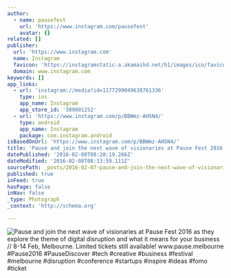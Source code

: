 ```yaml
---
author:
  - name: pausefest
    url: 'https://www.instagram.com/pausefest'
    avatar: {}
related: []
publisher:
  url: 'https://www.instagram.com'
  name: Instagram
  favicon: 'https://instagramstatic-a.akamaihd.net/h1/images/ico/favicon.ico/7cdab0872b15.ico'
  domain: www.instagram.com
keywords: []
app_links:
  - url: 'instagram://media?id=1177299049638761336'
    type: ios
    app_name: Instagram
    app_store_id: '389801252'
  - url: 'https://www.instagram.com/p/BBWmz-AH5N4/'
    type: android
    app_name: Instagram
    package: com.instagram.android
isBasedOnUrl: 'https://www.instagram.com/p/BBWmz-AH5N4/'
title: 'Pause and join the next wave of visionaries at Pause Fest 2016 as they explore the theme of digital disruption and what it means for your business // 8-14 Feb, Melbourne. Limited tickets still available! www.pause.melbourne #Pause2016 #PauseDiscover #tech #creative #business #festival #melbourne #disruption #conference #startups #inspire #ideas #fomo #ticket'
datePublished: '2016-02-08T08:28:19.266Z'
dateModified: '2016-02-08T08:13:59.111Z'
sourcePath: _posts/2016-02-07-pause-and-join-the-next-wave-of-visionaries-at-pause-fest-20.md
published: true
inFeed: true
hasPage: false
inNav: false
_type: Photograph
_context: 'http://schema.org'

---
```

![Pause and join the next wave of visionaries at Pause Fest 2016 as they explore the theme of digital disruption and what it means for your business &sol;&sol; 8-14 Feb&comma; Melbourne&period; Limited tickets still available&excl; www&period;pause&period;melbourne &num;Pause2016 &num;PauseDiscover &num;tech &num;creative &num;business &num;festival &num;melbourne &num;disruption &num;conference &num;startups &num;inspire &num;ideas &num;fomo &num;ticket](https://scontent.cdninstagram.com/t51.2885-15/s640x640/sh0.08/e35/12599143_825645367545694_1608317908_n.jpg)